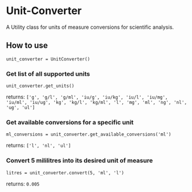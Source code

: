 # Unit-Converter

A Utility class for units of measure conversions for scientific analysis.

## How to use
`unit_converter = UnitConverter()`

### Get list of all supported units
`unit_converter.get_units()`

returns: `['g', 'g/l', 'g/ml', 'iu/g', 'iu/kg', 'iu/l', 'iu/mg', 'iu/ml', 'iu/ug', 'kg', 'kg/l', 'kg/ml', 'l', 'mg', 'ml', 'ng', 'nl', 'ug', 'ul']`

### Get available conversions for a specific unit

`ml_conversions = unit_converter.get_available_conversions('ml')`

returns: `['l', 'nl', 'ul']`

### Convert 5 mililitres into its desired unit of measure
`litres = unit_converter.convert(5, 'ml', 'l')`

returns: `0.005`
